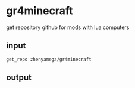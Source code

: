 gr4minecraft
=====
get repository github for mods with lua computers

input
-----
```
get_repo zhenyamega/gr4minecraft
```

output
-----
```

```
